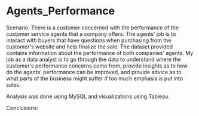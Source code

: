 # Agents_Performance

Scenario:
There is a customer concerned with the performance of the customer service agents that a company offers. 
The agents' job is to interact with buyers that have questions when purchasing from the customer's website and help finalize the sale. 
The dataset provided contains information about the performance of both companies' agents. 
My job as a data analyst is to go through the data to understand where the customer's performance concerns come from, 
  provide insights as to how do the agents' performance can be improved, 
   and provide advice as to what parts of the business might suffer if too much emphasis is put into sales.

Analysis was done using MySQL and visualizations using Tableau.

Conclusions:
